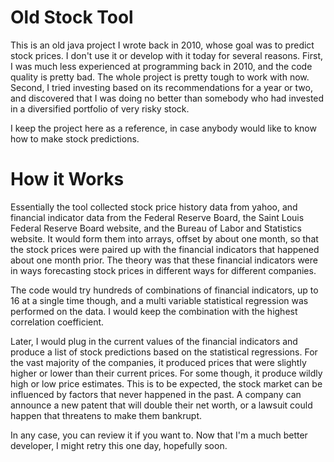 Old Stock Tool
==============

This is an old java project I wrote back in 2010, whose goal was to predict stock prices.  I don't use it or develop with it today for several reasons.  First, I was much less experienced at programming back in 2010, and the code quality is pretty bad.  The whole project is pretty tough to work with now.  Second, I tried investing based on its recommendations for a year or two, and discovered that I was doing no better than somebody who had invested in a diversified portfolio of very risky stock.

I keep the project here as a reference, in case anybody would like to know how to make stock predictions.

How it Works
============

Essentially the tool collected stock price history data from yahoo, and financial indicator data from the Federal Reserve Board, the Saint Louis Federal Reserve Board website, and the Bureau of Labor and Statistics website.  It would form them into arrays, offset by about one month, so that the stock prices were paired up with the financial indicators that happened about one month prior.  The theory was that these financial indicators were in ways forecasting stock prices in different ways for different companies.  

The code would try hundreds of combinations of financial indicators, up to 16 at a single time though, and a multi variable statistical regression was performed on the data.  I would keep the combination with the highest correlation coefficient.

Later, I would plug in the current values of the financial indicators and produce a list of stock predictions based on the statistical regressions.  For the vast majority of the companies, it produced prices that were slightly higher or lower than their current prices.  For some though, it produce wildly high or low price estimates.  This is to be expected, the stock market can be influenced by factors that never happened in the past.  A company can announce a new patent that will double their net worth, or a lawsuit could happen that threatens to make them bankrupt.

In any case, you can review it if you want to.  Now that I'm a much better developer, I might retry this one day, hopefully soon.
